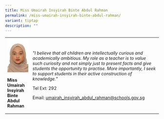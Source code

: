 ```yaml
---
title: Miss Umairah Insyirah Binte Abdul Rahman
permalink: /miss-umairah-insyirah-binte-abdul-rahman/
variant: tiptap
description: ""
---
```

<table style="minWidth: 50px">
<colgroup>
<col>
<col>
</colgroup>
<tbody>
<tr>
<td rowspan="1" colspan="1">
<div class="isomer-image-wrapper">
<img style="width: 100%" height="auto" width="100%" alt="umairah" src="/images/Org Chart Photos/SENO_UMAIRAH_INSYIRAH.jpg">
</div>
<p><strong>Miss Umairah Insyirah Binte Abdul Rahman</strong>
</p>
</td>
<td rowspan="1" colspan="1">
<p><em>"I believe that all children are intellectually curious and academically ambitious. My role as a teacher is to value such curiosity and not simply just to present facts and give students the opportunity to practise. More importantly, I seek to support students in their active construction of knowledge."</em>
</p>
<p>Tel Ext: 292</p>
<p>Email:&nbsp;<a href="mailto:umairah_insyirah_abdul_rahman@schools.gov.sg" rel="noopener noreferrer nofollow" target="_blank">umairah_insyirah_abdul_rahman@schools.gov.sg</a>
</p>
</td>
</tr>
</tbody>
</table>
<p></p>